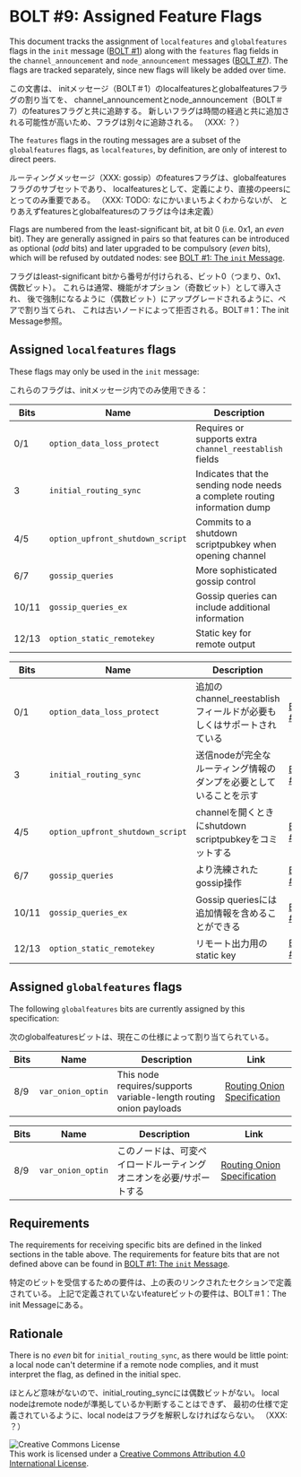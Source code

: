 # BOLT #9: Assigned Feature Flags

This document tracks the assignment of `localfeatures` and `globalfeatures`
flags in the `init` message ([BOLT #1](01-messaging.md)) along with the
`features` flag fields in the `channel_announcement` and `node_announcement`
messages ([BOLT #7](07-routing-gossip.md)).
The flags are tracked separately, since new flags will likely be added over time.

この文書は、
initメッセージ（BOLT＃1）のlocalfeaturesとglobalfeaturesフラグの割り当てを、
channel_announcementとnode_announcement（BOLT＃7）のfeaturesフラグと共に追跡する。
新しいフラグは時間の経過と共に追加される可能性が高いため、フラグは別々に追跡される。
（XXX: ？）

The `features` flags in the routing messages are a subset of the
`globalfeatures` flags, as `localfeatures`, by definition, are only of interest
to direct peers.

ルーティングメッセージ（XXX: gossip）のfeaturesフラグは、globalfeaturesフラグのサブセットであり、
localfeaturesとして、定義により、直接のpeersにとってのみ重要である。
（XXX: TODO: なにかいまいちよくわからないが、
とりあえずfeaturesとglobalfeaturesのフラグは今は未定義）

Flags are numbered from the least-significant bit, at bit 0 (i.e. 0x1,
an _even_ bit). They are generally assigned in pairs so that features
can be introduced as optional (_odd_ bits) and later upgraded to be compulsory
(_even_ bits), which will be refused by outdated nodes:
see [BOLT #1: The `init` Message](01-messaging.md#the-init-message).

フラグはleast-significant bitから番号が付けられる、ビット0（つまり、0x1、偶数ビット）。
これらは通常、機能がオプション（奇数ビット）として導入され、
後で強制になるように（偶数ビット）にアップグレードされるように、ペアで割り当てられ、
これは古いノードによって拒否される。BOLT＃1：The init Message参照。

## Assigned `localfeatures` flags

These flags may only be used in the `init` message:

これらのフラグは、initメッセージ内でのみ使用できる：

| Bits  | Name                             | Description                                                               | Link                         |
|-------|----------------------------------|---------------------------------------------------------------------------|------------------------------|
| 0/1   | `option_data_loss_protect`       | Requires or supports extra `channel_reestablish` fields                   | [BOLT #2][bolt02-retransmit] |
| 3     | `initial_routing_sync`           | Indicates that the sending node needs a complete routing information dump | [BOLT #7][bolt07-sync]       |
| 4/5   | `option_upfront_shutdown_script` | Commits to a shutdown scriptpubkey when opening channel                   | [BOLT #2][bolt02-open]       |
| 6/7   | `gossip_queries`                 | More sophisticated gossip control                                         | [BOLT #7][bolt07-query]      |
| 10/11 | `gossip_queries_ex`              | Gossip queries can include additional information                         | [BOLT #7][bolt07-query]      |
| 12/13| `option_static_remotekey`     | Static key for remote output                                              | [BOLT #3](03-transactions.md)    |

| Bits  | Name                             | Description                                                               | Link                         |
|-------|----------------------------------|---------------------------------------------------------------------------|------------------------------|
| 0/1   | `option_data_loss_protect`       | 追加のchannel_reestablishフィールドが必要もしくはサポートされている               | [BOLT #2][bolt02-retransmit] |
| 3     | `initial_routing_sync`           | 送信nodeが完全なルーティング情報のダンプを必要としていることを示す                  | [BOLT #7][bolt07-sync]       |
| 4/5   | `option_upfront_shutdown_script` | channelを開くときにshutdown scriptpubkeyをコミットする                        | [BOLT #2][bolt02-open]       |
| 6/7   | `gossip_queries`                 | より洗練されたgossip操作                                                     | [BOLT #7][bolt07-query]      |
| 10/11 | `gossip_queries_ex`              | Gossip queriesには追加情報を含めることができる                                 | [BOLT #7][bolt07-query]      |
| 12/13| `option_static_remotekey`         | リモート出力用のstatic key                                                  | [BOLT #3](03-transactions.md)       |

## Assigned `globalfeatures` flags

The following `globalfeatures` bits are currently assigned by this specification:

次のglobalfeaturesビットは、現在この仕様によって割り当てられている。

| Bits | Name              | Description                                                        | Link                                  |
|------|-------------------|--------------------------------------------------------------------|---------------------------------------|
| 8/9  | `var_onion_optin` | This node requires/supports variable-length routing onion payloads | [Routing Onion Specification][bolt04] |

| Bits | Name              | Description                                                 | Link                                  |
|------|-------------------|-------------------------------------------------------------|---------------------------------------|
| 8/9  | `var_onion_optin` | このノードは、可変ペイロードルーティングオニオンを必要/サポートする    | [Routing Onion Specification][bolt04] |

## Requirements

The requirements for receiving specific bits are defined in the linked sections in the table above.
The requirements for feature bits that are not defined
above can be found in [BOLT #1: The `init` Message](01-messaging.md#the-init-message).

特定のビットを受信するための要件は、上の表のリンクされたセクションで定義されている。
上記で定義されていないfeatureビットの要件は、BOLT＃1：The init Messageにある。

## Rationale

There is no _even_ bit for `initial_routing_sync`, as there would be little
point: a local node can't determine if a remote node complies, and it must
interpret the flag, as defined in the initial spec.

ほとんど意味がないので、initial_routing_syncには偶数ビットがない。
local nodeはremote nodeが準拠しているか判断することはできず、
最初の仕様で定義されているように、local nodeはフラグを解釈しなければならない。
（XXX: ？）

![Creative Commons License](https://i.creativecommons.org/l/by/4.0/88x31.png "License CC-BY")
<br>
This work is licensed under a [Creative Commons Attribution 4.0 International License](http://creativecommons.org/licenses/by/4.0/).

[bolt02-retransmit]: 02-peer-protocol.md#message-retransmission
[bolt02-open]: 02-peer-protocol.md#the-open_channel-message
[bolt04]: 04-onion-routing.md
[bolt07-sync]: 07-routing-gossip.md#initial-sync
[bolt07-query]: 07-routing-gossip.md#query-messages

